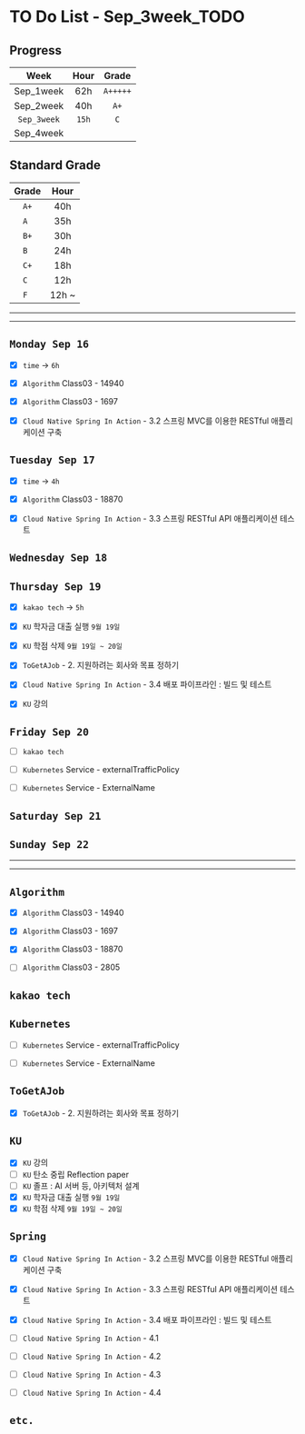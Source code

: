 # TO Do List - Sep_3week_TODO

## Progress
| Week | Hour | Grade |
|:---:|:---:|:---:|
|Sep_1week|62h|`A+++++`|
|Sep_2week|40h|`A+`|
|`Sep_3week`|`15h`|`C`|
|Sep_4week|||

## Standard Grade
| Grade | Hour |
|:---:|:---:|
|`A+`|40h|
|`A `|35h|
|`B+`|30h|
|`B `|24h|
|`C+`|18h|
|`C `|12h|
|`F `|12h ~|


---
---

## `Monday Sep 16`
- [x] `time` ->  `6h`
- [x] `Algorithm` Class03 - 14940
- [x] `Algorithm` Class03 - 1697
- [x] `Cloud Native Spring In Action` - 3.2 스프링 MVC를 이용한 RESTful 애플리케이션 구축


## `Tuesday Sep 17`
- [x] `time` -> `4h`
- [x] `Algorithm` Class03 - 18870
- [x] `Cloud Native Spring In Action` - 3.3 스프링 RESTful API 애플리케이션 테스트


## `Wednesday Sep 18` 


## `Thursday Sep 19`
- [x] `kakao tech` -> `5h`
- [x] `KU` 학자금 대출 실행 `9월 19일`
- [x] `KU` 학점 삭제 `9월 19일 ~ 20일`
- [x] `ToGetAJob` - 2. 지원하려는 회사와 목표 정하기
- [x] `Cloud Native Spring In Action` - 3.4 배포 파이프라인 : 빌드 및 테스트
- [x] `KU` 강의


## `Friday Sep 20` 
- [ ] `kakao tech`
- [ ] `Kubernetes` Service - externalTrafficPolicy
- [ ] `Kubernetes` Service - ExternalName


## `Saturday Sep 21` 



## `Sunday Sep 22` 




---
---
## `Algorithm`
- [x] `Algorithm` Class03 - 14940
- [x] `Algorithm` Class03 - 1697
- [x] `Algorithm` Class03 - 18870
- [ ] `Algorithm` Class03 - 2805


## `kakao tech`



## `Kubernetes`
- [ ] `Kubernetes` Service - externalTrafficPolicy
- [ ] `Kubernetes` Service - ExternalName


## `ToGetAJob`
- [x] `ToGetAJob` - 2. 지원하려는 회사와 목표 정하기


## `KU`
- [x] `KU` 강의
- [ ] `KU` 탄소 중립 Reflection paper
- [ ] `KU` 졸프 : AI 서버 등, 아키텍처 설계
- [x] `KU` 학자금 대출 실행 `9월 19일`
- [x] `KU` 학점 삭제 `9월 19일 ~ 20일`

## `Spring`
- [x] `Cloud Native Spring In Action` - 3.2 스프링 MVC를 이용한 RESTful 애플리케이션 구축
- [x] `Cloud Native Spring In Action` - 3.3 스프링 RESTful API 애플리케이션 테스트
- [x] `Cloud Native Spring In Action` - 3.4 배포 파이프라인 : 빌드 및 테스트
- [ ] `Cloud Native Spring In Action` - 4.1
- [ ] `Cloud Native Spring In Action` - 4.2
- [ ] `Cloud Native Spring In Action` - 4.3
- [ ] `Cloud Native Spring In Action` - 4.4



## `etc.`



<br><br>

<!-- > `개인공부` : `6h 30m` -> `25h 36m` -> `22h 19m` -> -->

<br><br>

<!-- 
## `Java`
## `OPIc`
## `토익` 
-->





